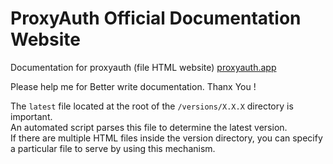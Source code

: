 # ProxyAuth Official Documentation Website
Documentation for proxyauth (file HTML website) <a href="https://proxyauth.app/">proxyauth.app</a>

Please help me for Better write documentation. Thanx You ! 

The ```latest``` file located at the root of the ```/versions/X.X.X``` directory is important.  
An automated script parses this file to determine the latest version.  
If there are multiple HTML files inside the version directory, you can specify a particular file to serve by using this mechanism.
